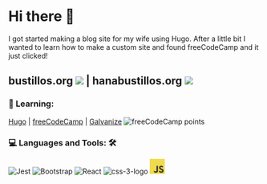# Hi there 👋

I got started making a blog site for my wife using Hugo. After a little bit I wanted to learn how to make a custom site and found freeCodeCamp and it just clicked!


<div>
<h2><span> bustillos.org <img src="https://api.netlify.com/api/v1/badges/d7d59ca9-675a-4958-89d5-6e530d205a00/deploy-status"><https://app.netlify.com/sites/bustillosorg/deploys></span> 
    <span> | hanabustillos.org <img src="https://api.netlify.com/api/v1/badges/cc9b946e-2e57-4b08-b93b-6173c24ec589/deploy-status"><https://app.netlify.com/sites/hanabustillos/deploys></span>
</h2>
</div>

<h3> 🏫 Learning:  </h3>

<span>[Hugo](https://gohugo.io/) | [freeCodeCamp](freecodecamp.org) | [Galvanize](galvanize.com)</span>
![freeCodeCamp points](https://img.shields.io/freecodecamp/points/fccd6819787-d362-40b5-9761-e9f3c8f72111?logo=freecodecamp&label=freeCodeCamp&link=https%3A%2F%2Fwww.freecodecamp.org%2Ffccd6819787-d362-40b5-9761-e9f3c8f72111)

     
<h3>💻 Languages and Tools: 🛠️</h3>

![Jest](https://img.shields.io/badge/-Jest-000000?style=flat&logo=Jest&logoColor=C21325&labelColor=ffffff)
![Bootstrap](https://img.shields.io/badge/-Bootstrap-000000?style=flat&logo=bootstrap&logoColor=ffffff&labelColor=563D7C)
![React](https://img.shields.io/badge/-React-000000?style=flat&logo=react)
<img src="https://cdn.freebiesupply.com/logos/large/2x/css-3-logo-png-transparent.png" alt="css-3-logo" title="css-3-logo" height="30"/>
<img src="https://raw.githubusercontent.com/voodootikigod/logo.js/master/js.png" alt="logo.js" title="logo.js" height="30"/>


